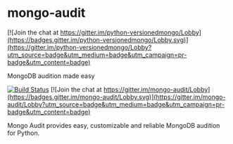 # mongo-audit

[![Join the chat at https://gitter.im/python-versionedmongo/Lobby](https://badges.gitter.im/python-versionedmongo/Lobby.svg)](https://gitter.im/python-versionedmongo/Lobby?utm_source=badge&utm_medium=badge&utm_campaign=pr-badge&utm_content=badge)

MongoDB audition made easy

[![Build Status](https://travis-ci.org/allrod5/mongo-audit.svg?branch=master)](https://travis-ci.org/allrod5/mongo-audit)
[![Join the chat at https://gitter.im/mongo-audit/Lobby](https://badges.gitter.im/mongo-audit/Lobby.svg)](https://gitter.im/mongo-audit/Lobby?utm_source=badge&utm_medium=badge&utm_campaign=pr-badge&utm_content=badge)

Mongo Audit provides easy, customizable and reliable MongoDB audition for Python.
